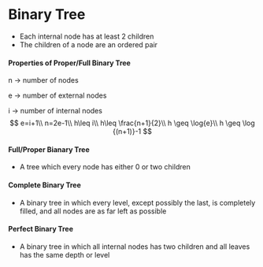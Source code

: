 # Binary Tree

* Each internal node has at least 2 children
* The children of a node are an ordered pair

#### Properties of Proper/Full Binary Tree

n -> number of nodes

e -> number of external nodes

i -> number of internal nodes
$$
e=i+1\\
n=2e-1\\
h\leq i\\
h\leq \frac{n+1}{2}\\
h \geq \log{e}\\
h \geq \log {(n+1)}-1
$$

#### Full/Proper Bianary Tree

* A tree which every node has either 0 or two children

#### Complete Binary Tree

* A binary tree in which every level, except possibly the last, is completely filled, and all nodes are as far left as possible

#### Perfect Binary Tree

* A binary tree in which all internal nodes has two children and all leaves has the same depth or level